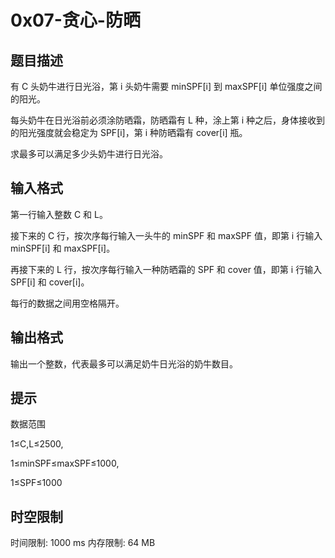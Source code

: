 # 0x07-贪心-防晒

## 题目描述

有 C 头奶牛进行日光浴，第 i 头奶牛需要 minSPF[i] 到 maxSPF[i] 单位强度之间的阳光。

每头奶牛在日光浴前必须涂防晒霜，防晒霜有 L 种，涂上第 i 种之后，身体接收到的阳光强度就会稳定为 SPF[i]，第 i 种防晒霜有 cover[i] 瓶。

求最多可以满足多少头奶牛进行日光浴。

## 输入格式

第一行输入整数 C 和 L。

接下来的 C 行，按次序每行输入一头牛的 minSPF 和 maxSPF 值，即第 i 行输入 minSPF[i] 和 maxSPF[i]。

再接下来的 L 行，按次序每行输入一种防晒霜的 SPF 和 cover 值，即第 i 行输入 SPF[i] 和 cover[i]。

每行的数据之间用空格隔开。

## 输出格式

输出一个整数，代表最多可以满足奶牛日光浴的奶牛数目。

## 提示

数据范围

1≤C,L≤2500,

1≤minSPF≤maxSPF≤1000,

1≤SPF≤1000

## 时空限制

时间限制: 1000 ms
内存限制: 64 MB
